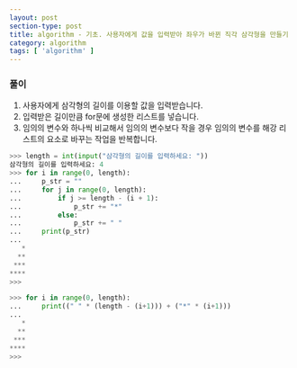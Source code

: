 ```yaml
---
layout: post
section-type: post
title: algorithm - 기초. 사용자에게 값을 입력받아 좌우가 바뀐 직각 삼각형을 만들기
category: algorithm
tags: [ 'algorithm' ]
---
```


### 풀이
1. 사용자에게 삼각형의 길이를 이용할 값을 입력받습니다.
2. 입력받은 길이만큼 for문에 생성한 리스트를 넣습니다.
3. 임의의 변수와 하나씩 비교해서 임의의 변수보다 작을 경우 임의의 변수를 해강 리스트의 요소로 바꾸는 작업을 반복합니다.

```python
>>> length = int(input("삼각형의 길이를 입력하세요: "))
삼각형의 길이를 입력하세요: 4
>>> for i in range(0, length):
...     p_str = ""
...     for j in range(0, length):
...         if j >= length - (i + 1):
...             p_str += "*"
...         else:
...             p_str += " "
...     print(p_str)
...
   *
  **
 ***
****
>>>
```

```python
>>> for i in range(0, length):
...     print((" " * (length - (i+1))) + ("*" * (i+1)))
...
   *
  **
 ***
****
>>>
```
